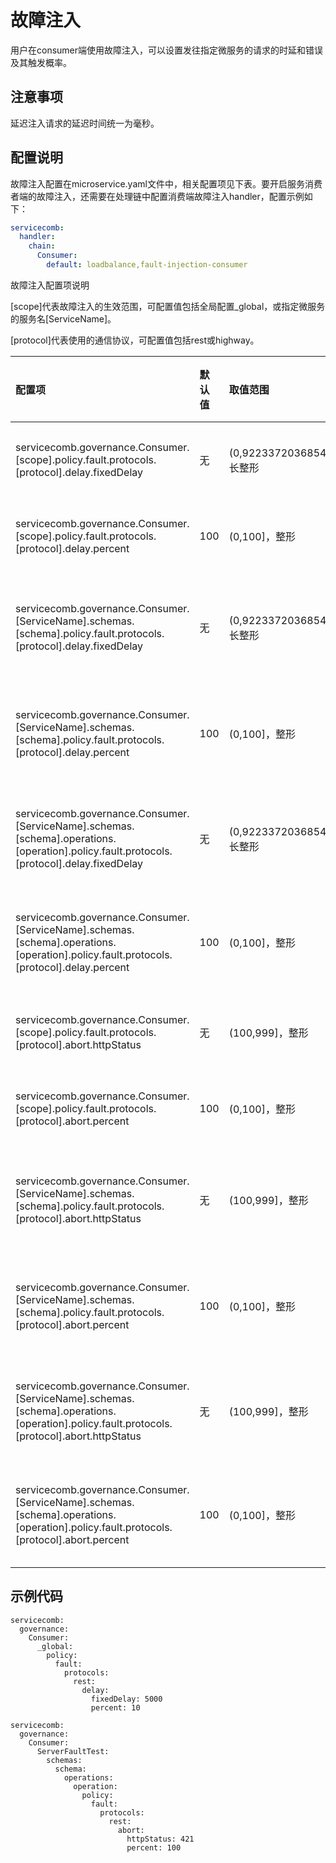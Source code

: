 # 故障注入

用户在consumer端使用故障注入，可以设置发往指定微服务的请求的时延和错误及其触发概率。

## 注意事项

延迟注入请求的延迟时间统一为毫秒。

## 配置说明

故障注入配置在microservice.yaml文件中，相关配置项见下表。要开启服务消费者端的故障注入，还需要在处理链中配置消费端故障注入handler，配置示例如下：

```yaml
servicecomb:
  handler:
    chain:
      Consumer:
        default: loadbalance,fault-injection-consumer
```

故障注入配置项说明

\[scope\]代表故障注入的生效范围，可配置值包括全局配置\_global，或指定微服务的服务名\[ServiceName\]。

\[protocol\]代表使用的通信协议，可配置值包括rest或highway。

| 配置项 | 默认值 | 取值范围 | 是否必选 | 含义 | 注意 |
| :--- | :--- | :--- | :--- | :--- | :--- |
| servicecomb.governance.Consumer.\[scope\].policy.fault.protocols.\[protocol\].delay.fixedDelay | 无 | \(0,9223372036854775807\]，长整形 | 否 | Consumer端发送延迟注入请求的延迟时间 | 目前时间单位是毫秒 |
| servicecomb.governance.Consumer.\[scope\].policy.fault.protocols.\[protocol\].delay.percent | 100 | \(0,100\]，整形 | 否 | Consumer端发送延迟注入请求的触发概率 |  |
| servicecomb.governance.Consumer.\[ServiceName\].schemas.\[schema\].policy.fault.protocols.\[protocol\].delay.fixedDelay | 无 | \(0,9223372036854775807\]，长整形 | 否 | Consumer端发送到对应schema的延迟注入请求的延迟时间 | 支持schema级别的配置 |
| servicecomb.governance.Consumer.\[ServiceName\].schemas.\[schema\].policy.fault.protocols.\[protocol\].delay.percent | 100 | \(0,100\]，整形 | 否 | Consumer端发送到对应schema的延迟注入请求的触发概率 | 支持schema级别的配置 |
| servicecomb.governance.Consumer.\[ServiceName\].schemas.\[schema\].operations.\[operation\].policy.fault.protocols.\[protocol\].delay.fixedDelay | 无 | \(0,9223372036854775807\]，长整形 | 否 | Consumer端发送到对应operation的延迟注入请求的延迟时间 | 支持operation级别的配置 |
| servicecomb.governance.Consumer.\[ServiceName\].schemas.\[schema\].operations.\[operation\].policy.fault.protocols.\[protocol\].delay.percent | 100 | \(0,100\]，整形 | 否 | Consumer端发送到对应operation的延迟注入请求的触发概率 | 支持operation级别的配置 |
| servicecomb.governance.Consumer.\[scope\].policy.fault.protocols.\[protocol\].abort.httpStatus | 无 | \(100,999\]，整形 | 否 | Consumer端发送错误注入请求的http错误码 |  |
| servicecomb.governance.Consumer.\[scope\].policy.fault.protocols.\[protocol\].abort.percent | 100 | \(0,100\]，整形 | 否 | Consumer端发送错误注入请求的触发概率 |  |
| servicecomb.governance.Consumer.\[ServiceName\].schemas.\[schema\].policy.fault.protocols.\[protocol\].abort.httpStatus | 无 | \(100,999\]，整形 | 否 | Consumer端发送到对应schema的错误注入请求的http错误码 | 支持schema级别的配置 |
| servicecomb.governance.Consumer.\[ServiceName\].schemas.\[schema\].policy.fault.protocols.\[protocol\].abort.percent | 100 | \(0,100\]，整形 | 否 | Consumer端发送到对应schema的错误注入请求的触发概率 | 支持schema级别的配置 |
| servicecomb.governance.Consumer.\[ServiceName\].schemas.\[schema\].operations.\[operation\].policy.fault.protocols.\[protocol\].abort.httpStatus | 无 | \(100,999\]，整形 | 否 | Consumer端发送到对应operation的错误注入请求的http错误码 | 支持operation级别的配置 |
| servicecomb.governance.Consumer.\[ServiceName\].schemas.\[schema\].operations.\[operation\].policy.fault.protocols.\[protocol\].abort.percent | 100 | \(0,100\]，整形 | 否 | Consumer端发送到对应operation的错误注入请求的触发概率 | 支持operation级别的配置 |

## 示例代码

```
servicecomb:
  governance:
    Consumer:
      _global:
        policy:
          fault:
            protocols:
              rest:
                delay:
                  fixedDelay: 5000
                  percent: 10
```

```
servicecomb:
  governance:
    Consumer:
      ServerFaultTest:
        schemas:
          schema:
            operations:
              operation:
                policy:
                  fault:
                    protocols:
                      rest:
                        abort:
                          httpStatus: 421
                          percent: 100
```



